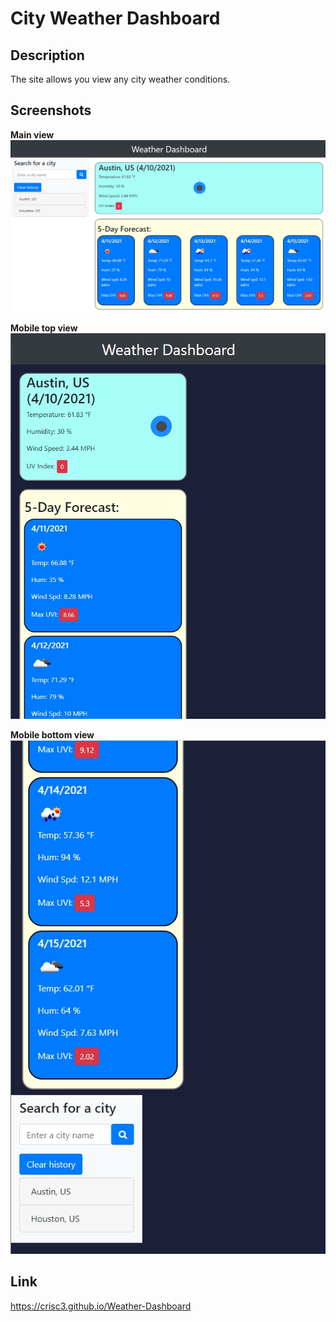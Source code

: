 # City Weather Dashboard

## Description
The site allows you view any city weather conditions.

## Screenshots
**Main view**  
![Website main view](./assets/screenshots/1-main-normal-view.jpg)

**Mobile top view**  
![Website mobile top view](./assets/screenshots/2-main-mobile-view-top.jpg)

**Mobile bottom view**  
![Website mobile bottom view](./assets/screenshots/3-main-mobile-view-bottom.jpg)

## Link
https://crisc3.github.io/Weather-Dashboard